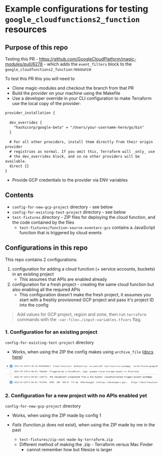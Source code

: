 # Example configurations for testing `google_cloudfunctions2_function` resources

## Purpose of this repo

Testing this PR - https://github.com/GoogleCloudPlatform/magic-modules/pull/6278 - which adds the `event_filters` block to the `google_cloudfunctions2_function` resource

To test this PR this you will need to
- Clone magic-modules and checkout the branch from that PR
- Build the provider on your machine using the Makefile
- Use a developer override in your CLI configuration to make Terraform use the local copy of the provider:


```
provider_installation {

  dev_overrides {
    "hashicorp/google-beta" = "/Users/your-username-here/go/bin"
  }

  # For all other providers, install them directly from their origin provider
  # registries as normal. If you omit this, Terraform will _only_ use
  # the dev_overrides block, and so no other providers will be available.
  direct {}
}
```

- Provide GCP credentials to the provider via ENV variables

## Contents

- `config-for-new-gcp-project` directory - see below
- `config-for-existing-test-project` directory - see below
- `test-fixtures` directory - ZIP files for deploying the cloud function, and the code contained by the files
    - `test-fixtures/function-source-eventarc-gcs` contains a JavaScript function that is triggered by cloud events
## Configurations in this repo

This repo contains 2 configurations:
1. configuration for adding a cloud function (+ service accounts, buckets) in an existing project
    - This assumes that APIs are enabled already
2. configuration for a fresh project - creating the same cloud function but also enabling all the required APIs
    - This configuration doesn't make the fresh project, it assumes you start with a freshly provisioned GCP project and pass it's project ID into the config


> Add values for GCP project, region and zone, then run `terraform` commands with the `-var-file=./input-variables.tfvars` flag.


### 1. Configuration for an existing project

`config-for-existing-test-project` directory

- Works, when using the ZIP the config makes using `archive_file` ([docs here](https://registry.terraform.io/providers/hashicorp/archive/latest/docs/data-sources/archive_file))

![](./docs/existing-project-success.png)

### 2. Configuration for a new project with no APIs enabled yet

`config-for-new-gcp-project` directory

- Works, when using the ZIP made by config 1

- _Fails_ (function.js does not exist), when using the ZIP made by me in the past
    - `test-fixtures/zip-not-made-by-terraform.zip`
    - Different method of making the .zip - Terraform versus Mac Finder
        - cannot remember how but filesize is larger
